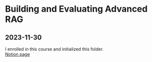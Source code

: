 # Building and Evaluating Advanced RAG

## 2023-11-30
I enrolled in this course and initialized this folder.  
[Notion page](https://www.notion.so/cristianmejia00/Building-and-Evaluating-Advanced-RAG-8c7ece8711c649ecb199e47037a6609d) 
